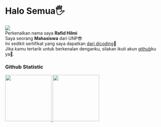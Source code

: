 # Halo Semua🖐️

<img style="margin = 12rem;" src="https://yt3.googleusercontent.com/ytc/AIf8zZRQbHUEgW-IdC6wMtRNTnDOYHIBTPobj3ZpMGtSMQ=s176-c-k-c0x00ffffff-no-rj"/><br>
Perkenalkan nama saya **Rafid Hilmi** <br>
Saya seorang **Mahasiswa** dari UNP😎 <br>
Ini sedikit sertifikat yang saya dapatkan [dari dicoding](https://www.dicoding.com/certificates/GRX52M2M2X0M)🤌<br>
Jika kamu tertarik untuk berkenalan denganku, silakan ikuti akun [github](github.com/RazorPG)ku ya👊.
 
### Github Statistic
<p align="left">
<a href="https://github.com/RazorPG">
  <img height="150em" src="https://github-readme-stats-eight-theta.vercel.app/api?username=RazorPG&show_icons=true&theme=algolia&include_all_commits=true&count_private=true"/>
  <img height="150em" src="https://github-readme-stats-eight-theta.vercel.app/api/top-langs/?username=RazorPG&layout=compact&langs_count=8&theme=algolia"/>
</a>
</p>

